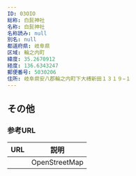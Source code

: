 ```yaml
---
ID: 03OIO
総称: 白髭神社
名称: 白髭神社
名称読み: null
別名: null
都道府県: 岐阜県
区域: 輪之内町
緯度: 35.2670912
経度: 136.6343247
郵便番号: 5030206
住所: 岐阜県安八郡輪之内町下大榑新田１３１９−１
---
```


## その他

### 参考URL

| URL | 説明          |
| --- | ------------- |
|     | OpenStreetMap |
